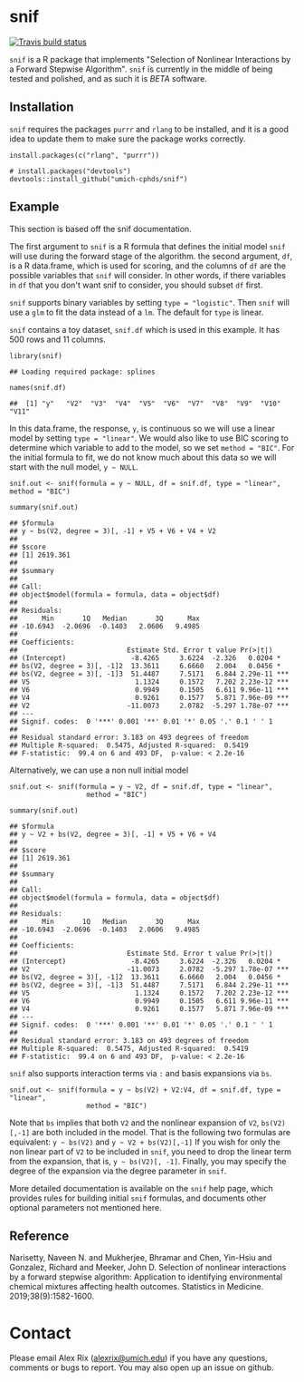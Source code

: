 snif
====

<!-- badges: start -->
[![Travis build
status](https://travis-ci.org/umich-cphds/snif.svg?branch=master)](https://travis-ci.org/umich-cphds/snif)
<!-- badges: end -->

`snif` is a R package that implements "Selection of Nonlinear
Interactions by a Forward Stepwise Algorithm". `snif` is currently in
the middle of being tested and polished, and as such it is *BETA*
software.

Installation
------------

`snif` requires the packages `purrr` and `rlang` to be installed, and it
is a good idea to update them to make sure the package works correctly.

    install.packages(c("rlang", "purrr"))

    # install.packages("devtools")
    devtools::install_github("umich-cphds/snif")

Example
-------

This section is based off the snif documentation.

The first argument to `snif` is a R formula that defines the initial
model `snif` will use during the forward stage of the algorithm. the
second argument, `df`, is a R data.frame, which is used for scoring, and
the columns of `df` are the possible variables that `snif` will
consider. In other words, if there variables in `df` that you don't want
snif to consider, you should subset `df` first.

`snif` supports binary variables by setting `type = "logistic"`. Then
`snif` will use a `glm` to fit the data instead of a `lm`. The default
for `type` is linear.

`snif` contains a toy dataset, `snif.df` which is used in this example.
It has 500 rows and 11 columns.

    library(snif)

    ## Loading required package: splines

    names(snif.df)

    ##  [1] "y"   "V2"  "V3"  "V4"  "V5"  "V6"  "V7"  "V8"  "V9"  "V10" "V11"

In this data.frame, the response, `y`, is continuous so we will use a
linear model by setting `type = "linear"`. We would also like to use BIC
scoring to determine which variable to add to the model, so we set
`method = "BIC"`. For the initial formula to fit, we do not know much
about this data so we will start with the null model, `y ~ NULL`.

    snif.out <- snif(formula = y ~ NULL, df = snif.df, type = "linear", method = "BIC")

    summary(snif.out)

    ## $formula
    ## y ~ bs(V2, degree = 3)[, -1] + V5 + V6 + V4 + V2
    ## 
    ## $score
    ## [1] 2619.361
    ## 
    ## $summary
    ## 
    ## Call:
    ## object$model(formula = formula, data = object$df)
    ## 
    ## Residuals:
    ##      Min       1Q   Median       3Q      Max 
    ## -10.6943  -2.0696  -0.1403   2.0606   9.4985 
    ## 
    ## Coefficients:
    ##                           Estimate Std. Error t value Pr(>|t|)    
    ## (Intercept)                -8.4265     3.6224  -2.326   0.0204 *  
    ## bs(V2, degree = 3)[, -1]2  13.3611     6.6660   2.004   0.0456 *  
    ## bs(V2, degree = 3)[, -1]3  51.4487     7.5171   6.844 2.29e-11 ***
    ## V5                          1.1324     0.1572   7.202 2.23e-12 ***
    ## V6                          0.9949     0.1505   6.611 9.96e-11 ***
    ## V4                          0.9261     0.1577   5.871 7.96e-09 ***
    ## V2                        -11.0073     2.0782  -5.297 1.78e-07 ***
    ## ---
    ## Signif. codes:  0 '***' 0.001 '**' 0.01 '*' 0.05 '.' 0.1 ' ' 1
    ## 
    ## Residual standard error: 3.183 on 493 degrees of freedom
    ## Multiple R-squared:  0.5475, Adjusted R-squared:  0.5419 
    ## F-statistic:  99.4 on 6 and 493 DF,  p-value: < 2.2e-16

Alternatively, we can use a non null initial model

    snif.out <- snif(formula = y ~ V2, df = snif.df, type = "linear",
                       method = "BIC")

    summary(snif.out)

    ## $formula
    ## y ~ V2 + bs(V2, degree = 3)[, -1] + V5 + V6 + V4
    ## 
    ## $score
    ## [1] 2619.361
    ## 
    ## $summary
    ## 
    ## Call:
    ## object$model(formula = formula, data = object$df)
    ## 
    ## Residuals:
    ##      Min       1Q   Median       3Q      Max 
    ## -10.6943  -2.0696  -0.1403   2.0606   9.4985 
    ## 
    ## Coefficients:
    ##                           Estimate Std. Error t value Pr(>|t|)    
    ## (Intercept)                -8.4265     3.6224  -2.326   0.0204 *  
    ## V2                        -11.0073     2.0782  -5.297 1.78e-07 ***
    ## bs(V2, degree = 3)[, -1]2  13.3611     6.6660   2.004   0.0456 *  
    ## bs(V2, degree = 3)[, -1]3  51.4487     7.5171   6.844 2.29e-11 ***
    ## V5                          1.1324     0.1572   7.202 2.23e-12 ***
    ## V6                          0.9949     0.1505   6.611 9.96e-11 ***
    ## V4                          0.9261     0.1577   5.871 7.96e-09 ***
    ## ---
    ## Signif. codes:  0 '***' 0.001 '**' 0.01 '*' 0.05 '.' 0.1 ' ' 1
    ## 
    ## Residual standard error: 3.183 on 493 degrees of freedom
    ## Multiple R-squared:  0.5475, Adjusted R-squared:  0.5419 
    ## F-statistic:  99.4 on 6 and 493 DF,  p-value: < 2.2e-16

`snif` also supports interaction terms via `:` and basis expansions via
`bs`.

    snif.out <- snif(formula = y ~ bs(V2) + V2:V4, df = snif.df, type = "linear",
                       method = "BIC")

Note that `bs` implies that both `V2` and the nonlinear expansion of
`V2`, `bs(V2)[,-1]` are both included in the model. That is the
following two formulas are equivalent: `y ~ bs(V2)` and
`y ~ V2 + bs(V2)[,-1]` If you wish for only the non linear part of `V2`
to be included in `snif`, you need to drop the linear term from the
expansion, that is, `y ~ bs(V2)[, -1]`. Finally, you may specify the
degree of the expansion via the degree parameter in `snif`.

More detailed documentation is available on the `snif` help page, which
provides rules for building initial `snif` formulas, and documents other
optional parameters not mentioned here.

Reference
---------

Narisetty, Naveen N. and Mukherjee, Bhramar and Chen, Yin-Hsiu and
Gonzalez, Richard and Meeker, John D. Selection of nonlinear
interactions by a forward stepwise algorithm: Application to identifying
environmental chemical mixtures affecting health outcomes. Statistics in
Medicine. 2019;38(9):1582-1600.

Contact
=======

Please email Alex Rix (<alexrix@umich.edu>) if you have any questions,
comments or bugs to report. You may also open up an issue on github.
